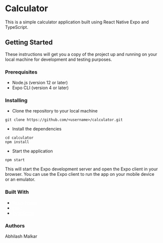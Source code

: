# Calculator
This is a simple calculator application built using React Native Expo and TypeScript.

## Getting Started
These instructions will get you a copy of the project up and running on your local machine for development and testing purposes.

### Prerequisites
* Node.js (version 12 or later)
* Expo CLI (version 4 or later)

### Installing
* Clone the repository to your local machine

```
git clone https://github.com/<username>/calculator.git
```

* Install the dependencies

```
cd calculator
npm install
```

* Start the application

```
npm start
```

This will start the Expo development server and open the Expo client in your browser. You can use the Expo client to run the app on your mobile device or an emulator.

### Built With
* <a href='https://reactnative.dev/' target='_blank' style='color:#fff;'>React Native</a>
* <a href='https://expo.io/' target='_blank' style='color:#fff;'>Expo</a>
* <a href='https://www.typescriptlang.org/' target='_blank' style='color:#fff;'>TypeScript</a>

### Authors
Abhilash Malkar
